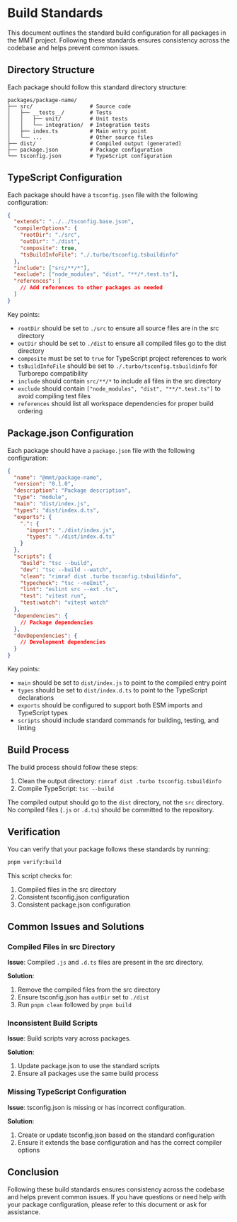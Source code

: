 # Build Standards

This document outlines the standard build configuration for all packages in the MMT project. Following these standards ensures consistency across the codebase and helps prevent common issues.

## Directory Structure

Each package should follow this standard directory structure:

```
packages/package-name/
├── src/                  # Source code
│   ├── __tests__/        # Tests
│   │   ├── unit/         # Unit tests
│   │   └── integration/  # Integration tests
│   ├── index.ts          # Main entry point
│   └── ...               # Other source files
├── dist/                 # Compiled output (generated)
├── package.json          # Package configuration
└── tsconfig.json         # TypeScript configuration
```

## TypeScript Configuration

Each package should have a `tsconfig.json` file with the following configuration:

```json
{
  "extends": "../../tsconfig.base.json",
  "compilerOptions": {
    "rootDir": "./src",
    "outDir": "./dist",
    "composite": true,
    "tsBuildInfoFile": "./.turbo/tsconfig.tsbuildinfo"
  },
  "include": ["src/**/*"],
  "exclude": ["node_modules", "dist", "**/*.test.ts"],
  "references": [
    // Add references to other packages as needed
  ]
}
```

Key points:
- `rootDir` should be set to `./src` to ensure all source files are in the src directory
- `outDir` should be set to `./dist` to ensure all compiled files go to the dist directory
- `composite` must be set to `true` for TypeScript project references to work
- `tsBuildInfoFile` should be set to `./.turbo/tsconfig.tsbuildinfo` for Turborepo compatibility
- `include` should contain `src/**/*` to include all files in the src directory
- `exclude` should contain `["node_modules", "dist", "**/*.test.ts"]` to avoid compiling test files
- `references` should list all workspace dependencies for proper build ordering

## Package.json Configuration

Each package should have a `package.json` file with the following configuration:

```json
{
  "name": "@mmt/package-name",
  "version": "0.1.0",
  "description": "Package description",
  "type": "module",
  "main": "dist/index.js",
  "types": "dist/index.d.ts",
  "exports": {
    ".": {
      "import": "./dist/index.js",
      "types": "./dist/index.d.ts"
    }
  },
  "scripts": {
    "build": "tsc --build",
    "dev": "tsc --build --watch",
    "clean": "rimraf dist .turbo tsconfig.tsbuildinfo",
    "typecheck": "tsc --noEmit",
    "lint": "eslint src --ext .ts",
    "test": "vitest run",
    "test:watch": "vitest watch"
  },
  "dependencies": {
    // Package dependencies
  },
  "devDependencies": {
    // Development dependencies
  }
}
```

Key points:
- `main` should be set to `dist/index.js` to point to the compiled entry point
- `types` should be set to `dist/index.d.ts` to point to the TypeScript declarations
- `exports` should be configured to support both ESM imports and TypeScript types
- `scripts` should include standard commands for building, testing, and linting

## Build Process

The build process should follow these steps:

1. Clean the output directory: `rimraf dist .turbo tsconfig.tsbuildinfo`
2. Compile TypeScript: `tsc --build`

The compiled output should go to the `dist` directory, not the `src` directory. No compiled files (`.js` or `.d.ts`) should be committed to the repository.

## Verification

You can verify that your package follows these standards by running:

```bash
pnpm verify:build
```

This script checks for:
1. Compiled files in the src directory
2. Consistent tsconfig.json configuration
3. Consistent package.json configuration

## Common Issues and Solutions

### Compiled Files in src Directory

**Issue**: Compiled `.js` and `.d.ts` files are present in the src directory.

**Solution**: 
1. Remove the compiled files from the src directory
2. Ensure tsconfig.json has `outDir` set to `./dist`
3. Run `pnpm clean` followed by `pnpm build`

### Inconsistent Build Scripts

**Issue**: Build scripts vary across packages.

**Solution**:
1. Update package.json to use the standard scripts
2. Ensure all packages use the same build process

### Missing TypeScript Configuration

**Issue**: tsconfig.json is missing or has incorrect configuration.

**Solution**:
1. Create or update tsconfig.json based on the standard configuration
2. Ensure it extends the base configuration and has the correct compiler options

## Conclusion

Following these build standards ensures consistency across the codebase and helps prevent common issues. If you have questions or need help with your package configuration, please refer to this document or ask for assistance.
